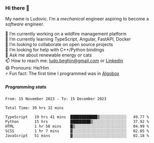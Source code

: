 ### Hi there 👋

My name is Ludovic. I'm a *mechanical* engineer aspiring to become a *software* engineer.

 🔭 I’m currently working on a wildfire management platform<br/>
 🌱 I’m currently learning TypeScript, Angular, FastAPI, Docker<br/>
 👯 I’m looking to collaborate on open source projects<br/>
 🤔 I’m looking for help with C++/Python bindings<br/>
 💬 Ask me about renewable energy or cats<br/>
 📫 How to reach me: ludo.beghin@gmail.com or [Linkedin](https://www.linkedin.com/in/ludovic-beghin/)<br/>
 😄 Pronouns: He/Him<br/>
 ⚡ Fun fact: The first time I programmed was in [Algobox](https://fr.wikipedia.org/wiki/Algobox)<br/>

##### Programming stats
<!--START_SECTION:waka-->

```txt
From: 15 November 2023 - To: 15 December 2023

Total Time: 39 hrs 32 mins

TypeScript   19 hrs 41 mins  ████████████▒░░░░░░░░░░░░   49.77 %
Python       15 hrs          █████████▒░░░░░░░░░░░░░░░   37.92 %
HTML         1 hr 58 mins    █▒░░░░░░░░░░░░░░░░░░░░░░░   04.99 %
SCSS         1 hr 7 mins     ▓░░░░░░░░░░░░░░░░░░░░░░░░   02.85 %
JavaScript   51 mins         ▓░░░░░░░░░░░░░░░░░░░░░░░░   02.18 %
```

<!--END_SECTION:waka-->
